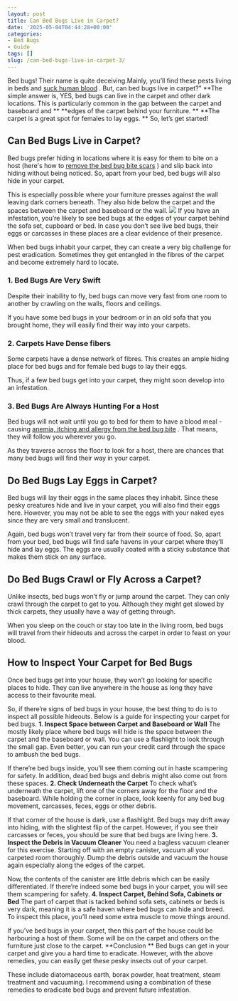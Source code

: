 ```yaml
---
layout: post
title: Can Bed Bugs Live in Carpet?
date: '2025-05-04T04:44:28+00:00'
categories:
- Bed Bugs
- Guide
tags: []
slug: /can-bed-bugs-live-in-carpet-3/
---
```


Bed bugs! Their name is quite deceiving.Mainly, you’ll find these pests living in beds and
[suck human blood](https://pestpolicy.com/what-do-bed-bugs-eat/)
. But, can bed bugs live in carpet?”
**The simple answer is, YES, bed bugs can live in the carpet and other dark locations. This is particularly common in the gap between the carpet and baseboard and **
**edges of the carpet behind your furniture. **
**The carpet is a great spot for females to lay eggs. **
So, let’s get started!
## **Can Bed Bugs Live in Carpet?**
Bed bugs prefer hiding in locations where it is easy for them to bite on a host (here's how to
[remove the bed bug bite scars](https://pestpolicy.com/how-to-get-rid-of-bed-bug-bite-scars/)
) and slip back into hiding without being noticed. So, apart from your bed, bed bugs will also hide in your carpet.

This is especially possible where your furniture presses against the wall leaving dark corners beneath. They also hide below the carpet and the spaces between the carpet and baseboard or the wall.
![](/assets/img/03/Can-Bed-Bugs-Live-in-Carpet-300x200.jpg)
If you have an infestation, you’re likely to see bed bugs at the edges of your carpet behind the sofa set, cupboard or bed. In case you don’t see live bed bugs, their eggs or carcasses in these places are a clear evidence of their presence.

When bed bugs inhabit your carpet, they can create a very big challenge for pest eradication. Sometimes they get entangled in the fibres of the carpet and become extremely hard to locate.
### **1. Bed Bugs Are Very Swift**
Despite their inability to fly, bed bugs can move very fast from one room to another by crawling on the walls, floors and ceilings.

If you have some bed bugs in your bedroom or in an old sofa that you brought home, they will easily find their way into your carpets.
### 2. Carpets Have Dense fibers
Some carpets have a dense network of fibres. This creates an ample hiding place for bed bugs and for female bed bugs to lay their eggs.

Thus, if a few bed bugs get into your carpet, they might soon develop into an infestation.
### **3. Bed Bugs Are Always Hunting For a Host**
Bed bugs will not wait until you go to bed for them to have a blood meal - causing
[anemia, itching and allergy from the bed bug bite](https://pestpolicy.com/can-bed-bugs-make-you-sick/)
. That means, they will follow you wherever you go.

As they traverse across the floor to look for a host, there are chances that many bed bugs will find their way in your carpet.
## **Do Bed Bugs Lay Eggs in Carpet?**
Bed bugs will lay their eggs in the same places they inhabit. Since these pesky creatures hide and live in your carpet, you will also find their eggs here. However, you may not be able to see the eggs with your naked eyes since they are very small and translucent.

Again, bed bugs won’t travel very far from their source of food. So, apart from your bed, bed bugs will find safe havens in your carpet where they’ll hide and lay eggs. The eggs are usually coated with a sticky substance that makes them stick on any surface.
## **Do Bed Bugs Crawl or Fly Across a Carpet?**
Unlike insects, bed bugs won’t fly or jump around the carpet. They can only crawl through the carpet to get to you. Although they might get slowed by thick carpets, they usually have a way of getting through.

When you sleep on the couch or stay too late in the living room, bed bugs will travel from their hideouts and across the carpet in order to feast on your blood.
## **How to Inspect Your Carpet for Bed Bugs**
Once bed bugs get into your house, they won’t go looking for specific places to hide. They can live anywhere in the house as long they have access to their favourite meal.

So, if there’re signs of bed bugs in your house, the best thing to do is to inspect all possible hideouts. Below is a guide for inspecting your carpet for bed bugs.
**1. Inspect Space between Carpet and Baseboard or Wall**
The mostly likely place where bed bugs will hide is the space between the carpet and the baseboard or wall. You can use a flashlight to look through the small gap. Even better, you can run your credit card through the space to ambush the bed bugs.

If there’re bed bugs inside, you’ll see them coming out in haste scampering for safety. In addition, dead bed bugs and debris might also come out from these spaces.
**2. Check Underneath the Carpet**
To check what’s underneath the carpet, lift one of the corners away for the floor and the baseboard. While holding the corner in place, look keenly for any bed bug movement, carcasses, feces, eggs or other debris.

If that corner of the house is dark, use a flashlight. Bed bugs may drift away into hiding, with the slightest flip of the carpet. However, if you see their carcasses or feces, you should be sure that bed bugs are living here.
**3. Inspect the Debris in Vacuum Cleaner**
You need a bagless vacuum cleaner for this exercise. Starting off with an empty canister, vacuum all your carpeted room thoroughly. Dump the debris outside and vacuum the house again especially along the edges of the carpet.

Now, the contents of the canister are little debris which can be easily differentiated. If there’re indeed some bed bugs in your carpet, you will see them scampering for safety.
**4. Inspect Carpet, Behind Sofa, Cabinets or Bed**
The part of carpet that is tacked behind sofa sets, cabinets or beds is very dark, meaning it is a safe haven where bed bugs can hide and breed. To inspect this place, you’ll need some extra muscle to move things around.

If you’ve bed bugs in your carpet, then this part of the house could be harbouring a host of them. Some will be on the carpet and others on the furniture just close to the carpet.
**Conclusion **
Bed bugs can get in your carpet and give you a hard time to eradicate. However, with the above remedies, you can easily get these pesky insects out of your carpet.

These include diatomaceous earth, borax powder, heat treatment, steam treatment and vacuuming. I recommend using a combination of these remedies to eradicate bed bugs and prevent future infestation.
